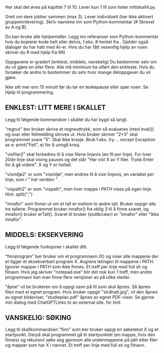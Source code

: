 Her skal det øves på kapittel 7 til 10.  Lever kun 1 fil som heter mittskall4.py.

Greit om dere jobber sammen (max 3). Lever individuelt (har ikke aktivert gruppeinnlevering). Skriv navnene inn som Python-kommentar (# Skrevet av A og B).

Du kan bruke alle hjelpemidler. Legg inn referanser som Python-kommentar hvis du kopierer kode helt eller delvis, f.eks. # hentet fra <url>. Gjelder også dialoger du har hatt med AI-er. Hvis du har fått vesentlig hjelp av noen skriver du # med hjelp fra NN

Oppgavene er gradert (enklest, middels, vanskelig) Du bestemmer selv om du vil gjøre en eller flere.  Alle må minimum ha utført den enkleste. Hvis du forsøker de andre to bestemmer du selv hvor mange deloppgaver du vil gjøre.

Ikke sitt mer enn 15 minutt før du tar en tenkepause eller spør noen.  Se Hjelp til programmering.



## ENKLEST:  LITT MERE I SKALLET

Legg til følgende kommandoer i skallet du har bygd så langt.

"regnut" ber bruker skrive et regneuttrykk, som så evalueres (med eval()) og svar eller feilmelding skrives ut. Hvis bruker skriver "2+3" skal programmet svare "5". Skal ikke krasje. Bruk f.eks. try ... except Exception as e: print("Feil", e) for å unngå krasj.

"visfiler2" skal forbedres til å vise filene linjevis (en fil per linje).  For hver 20de linje skal vising pauses og det står "Har vist X av Y filer. Trykk Enter for å gå videre".  X og Y er heltall.

"vismiljø2" er som "vismiljø", men endres til å vise linjevis, en variabel per linje, som i "<var> har verdien <verdi>"

"vispath2" er som "vispath", men hver mappe i PATH vises på egen linje. Hint: split(";")

"innafor" som finner ut om et tall er mellom to andre tall. Bruker oppgir alle tre tallene. Programmet bruker innafor() fra oblig 3 til å finne svaret, og innafor() bruker erTall(). Svaret til bruker (sluttbruker) er "innafor" eller "Ikke innafor".



## MIDDELS:  EKSEKVERING

Legg til følgende funksjoner i skallet ditt.

"finnprogram" ber bruker om et programnavn (X) og viser alle mappene der et ligger et eksekverbart program X. Avgrens letingen til mappene i PATH.  Ignorer mapper i PATH som ikke finnes. Et treff per linje med full sti og filnavn.   Hvis jeg skriver "notepad.exe" blir det nok kun 1 treff, men andre programnavn kan man finne flere versjoner av på ulike steder.

"åpne" vil be brukeren om å oppgi navn på fil som skal åpnes. Så åpnes filen med et egnet program. Hvis bruker oppgir "stråhatt.jpg", vil den åpnes av egnet bildeviser, "studieplan.pdf" åpnes av egnet PDF-viser. Se gjerne min dialog med ChatGPTLinks to an external site. for hint.



## VANSKELIG:  SØKING

Legg til skallkommandoen "finn" som ber bruker oppgi en søketekst X og et startpunkt. Derpå skal programmet gå til startpunktet (en mappe, hvis den finnes) og rekursivt søke seg gjennom alle undermappene på jakt etter filer og mapper som har X i navnet.   Et treff per linje med full sti og filnavn.
